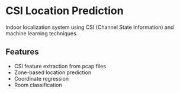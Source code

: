 # CSI Location Prediction

Indoor localization system using CSI (Channel State Information) and machine learning techniques.

## Features
- CSI feature extraction from pcap files
- Zone-based location prediction
- Coordinate regression
- Room classification
